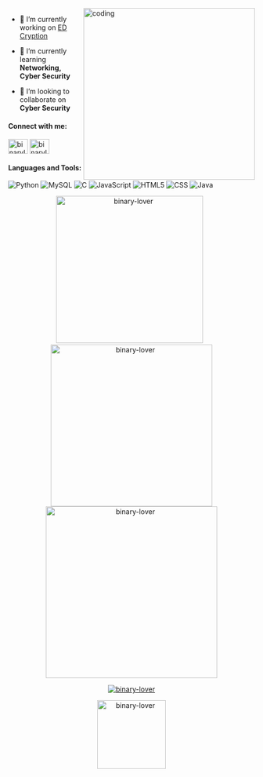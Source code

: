 <img align = "right" alt = "coding" width = "350"  src = "https://camo.githubusercontent.com/cae12fddd9d6982901d82580bdf321d81fb299141098ca1c2d4891870827bf17/68747470733a2f2f6d69726f2e6d656469756d2e636f6d2f6d61782f313336302f302a37513379765349765f7430696f4a2d5a2e676966">

- 🔭 I’m currently working on [ED Cryption](https://github.com/binary-lover/ED-cryption)

- 🌱 I’m currently learning **Networking, Cyber Security**

- 👯 I’m looking to collaborate on **Cyber Security**

<h4 align="left">Connect with me:</h4>
<p align="left">
<a href="https://www.hackerrank.com/binarylover" target="blank"><img align="center" src="https://raw.githubusercontent.com/rahuldkjain/github-profile-readme-generator/master/src/images/icons/Social/hackerrank.svg" alt="binarylover" height="30" width="40" /></a>
<a href="https://www.leetcode.com/binarylover" target="blank"><img align="center" src="https://raw.githubusercontent.com/rahuldkjain/github-profile-readme-generator/master/src/images/icons/Social/leet-code.svg" alt="binarylover" height="30" width="40" /></a>
</p>

<h4 align="left">Languages and Tools:</h4>

![Python](https://img.shields.io/badge/python-yellow?logo=python&logoColor=yellow&labelColor=blue)
![MySQL](https://img.shields.io/badge/MySQL-yellow?logo=mysql&logoColor=white&labelColor=blue&color=white)
![C](http://img.shields.io/badge/-C-A8B9CC?style=flat-square&logo=c&logoColor=ffffff)
![JavaScript](https://img.shields.io/badge/-JavaScript-%23F7DF1C?style=flat-square&logo=javascript&logoColor=000000&labelColor=%23F7DF1C&color=%23FFCE5A) 
![HTML5](https://img.shields.io/badge/HTML-purple?logo=html5&logoColor=yellow&color=purple)
![CSS](https://img.shields.io/badge/CSS-blue?logo=css3&logoColor=red&color=sky)
![Java](http://img.shields.io/badge/-Java-5B4638?style=flat-square&logo=java&logoColor=ffffff)

<div align = "center" >
<span><img width=300 src="https://github-readme-stats.vercel.app/api/top-langs?username=binary-lover&theme=radical&hide=glsl&show_icons=true&locale=en&layout=compact" alt="binary-lover" /></span>
<span>&nbsp;<img width=330 src="https://github-readme-stats.vercel.app/api?username=binary-lover&theme=radical&hide=glsl&show_icons=true&locale=en" alt="binary-lover" /></span>
<span><img width=350 src="https://github-readme-streak-stats.herokuapp.com/?user=binary-lover&theme=radical&" alt="binary-lover" /></span>
</div>
<p align="center"> <a href="https://github.com/ryo-ma/github-profile-trophy"><img src="https://github-profile-trophy.vercel.app/?username=binary-lover&theme=radical" alt="binary-lover" /></a> </p>
<p></p>
<p  align="center"> <img width = "140" src="https://komarev.com/ghpvc/?username=binary-lover&label=Profile%20views&color=0e75b6&style=flat" alt="binary-lover" /> </p>
